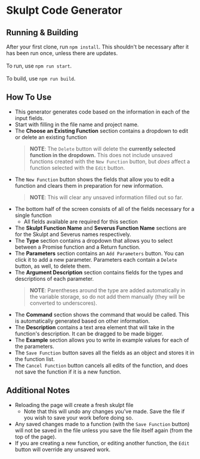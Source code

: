 # Skulpt Code Generator

## Running & Building
After your first clone, run `npm install`. This shouldn't be necessary after it has been run once, unless there are updates.<br><br>
To run, use `npm run start`.<br><br>
To build, use `npm run build`.

## How To Use
- This generator generates code based on the information in each of the input fields.
- Start with filling in the file name and project name.
- The **Choose an Existing Function** section contains a dropdown to edit or delete an existing function
    > __NOTE__: The `Delete` button will delete the **currently selected function in the dropdown.** This does not include unsaved functions created with the `New Function` button, but *does* affect a function selected with the `Edit` button.
- The `New Function` button shows the fields that allow you to edit a function and clears them in preparation for new information.
    > **NOTE**: This will clear any unsaved information filled out so far.
- The bottom half of the screen consists of all of the fields necessary for a single function
    - All fields available are required for this section
- The **Skulpt Function Name** and **Severus Function Name** sections are for the Skulpt and Severus names respectively. 
- The **Type** section contains a dropdown that allows you to select between a Promise function and a Return function.
- The **Parameters** section contains an `Add Parameters` button. You can click it to add a new parameter. Parameters each contain a `Delete` button, as well, to delete them.
- The **Argument Description** section contains fields for the types and descriptions of each parameter.
    >**NOTE**: Parentheses around the type are added automatically in the variable storage, so do not add them manually (they will be converted to underscores).
- The **Command** section shows the command that would be called. This is automatically generated based on other information.
- The **Description** contains a text area element that will take in the function's description. It can be dragged to be made bigger.
- The **Example** section allows you to write in example values for each of the parameters.
- The `Save Function` button saves all the fields as an object and stores it in the function list.
- The `Cancel Function` button cancels all edits of the function, and does not save the function if it is a new function.

## Additional Notes
- Reloading the page will create a fresh skulpt file
    - Note that this will undo any changes you've made. Save the file if you wish to save your work before doing so.
- Any saved changes made to a function (with the `Save Function` button) will not be saved in the file unless you save the file itself again (from the top of the page).
- If you are creating a new function, or editing another function, the `Edit` button will override any unsaved work.